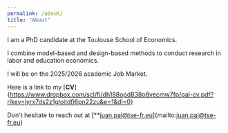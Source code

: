 ```yaml
---
permalink: /about/
title: "About"
---
```


I am a PhD candidate at the Toulouse School of Economics. 

I combine model-based and design-based methods to conduct research in labor and education economics.

I will be on the 2025/2026 academic Job Market.

Here is a link to my [**CV**]{https://www.dropbox.com/scl/fi/dh188opd838o8vecmw7fp/pal-cv.pdf?rlkey=jyrx7ds2z1gloitdfj6pn22zu&e=1&dl=0}

Don't hesitate to reach out at [**juan.pal@tse-fr.eu]{mailto:juan.pal@tse-fr.eu}